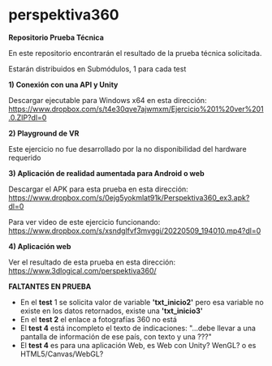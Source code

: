 # perspektiva360
<b>Repositorio Prueba Técnica</b>

En este repositorio encontrarán el resultado de la prueba técnica solicitada.

Estarán distribuidos en Submódulos, 1 para cada test

<b>1) Conexión con una API y Unity</b>

Descargar ejecutable para Windows x64 en esta dirección:<br>
https://www.dropbox.com/s/t4e30qve7ajwmxm/Ejercicio%201%20ver%201.0.ZIP?dl=0

<b>2) Playground de VR</b>

Este ejercicio no fue desarrollado por la no disponibilidad del hardware requerido

<b>3) Aplicación de realidad aumentada para Android o web</b>

Descargar el APK para esta prueba en esta dirección:<br>
https://www.dropbox.com/s/0ejg5yokmlat91k/Perspektiva360_ex3.apk?dl=0

Para ver video de este ejercicio funcionando:<br>
https://www.dropbox.com/s/xsndglfvf3mvggi/20220509_194010.mp4?dl=0

<b>4) Aplicación web</b>

Ver el resultado de esta prueba en esta dirección:<br>
https://www.3dlogical.com/perspektiva360/

<b>FALTANTES EN PRUEBA</b>

- En el <b>test</b> 1 se solicita valor de variable <b>'txt_inicio2'</b> pero esa variable no existe en los datos retornados, existe una <b>'txt_inicio3'</b>
- En el <b>test 2</b> el enlace a fotografías 360 no está
- El <b>test 4</b> está incompleto el texto de indicaciones: "...debe llevar a una pantalla de información de ese país, con texto y una ???"
- El <b>test 4</b> es para una aplicación Web, es Web con Unity? WenGL? o es HTML5/Canvas/WebGL?

